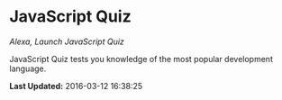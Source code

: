 # JavaScript Quiz
*Alexa, Launch JavaScript Quiz*

JavaScript Quiz tests you knowledge of the most popular development language.

**Last Updated:** 2016-03-12 16:38:25